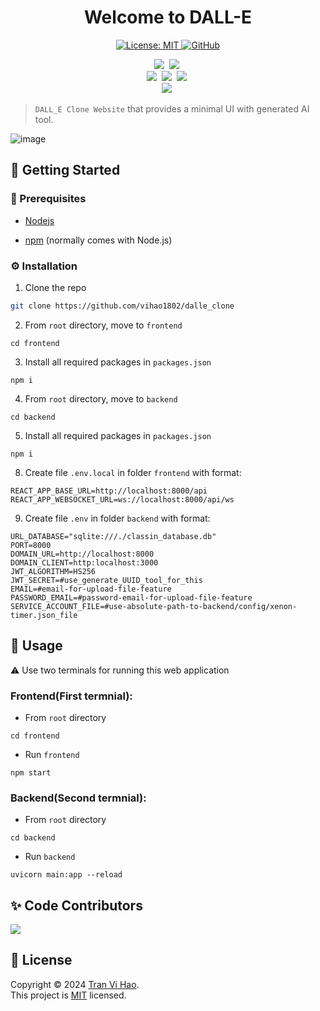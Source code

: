 <h1 align="center">Welcome to DALL-E</h1>
<p align="center">
  <a href="https://github.com/vihao1802/dalle_clone/blob/main/LICENSE">
    <img alt="License: MIT" src="https://img.shields.io/badge/license-MIT-yellow.svg" target="_blank" />
  </a>
  <a href="https://github.com/vihao1802/dalle_clone/watchers">
    <img alt="GitHub" src="https://img.shields.io/github/watchers/vihao1802/dalle_clone" target="_blank" />
  </a>
</p>

<p align="center">
  <img src="https://img.shields.io/badge/React-20232A?style=for-the-badge&logo=react&logoColor=61DAFB"/></a>&nbsp
  <img src="https://img.shields.io/badge/Tailwind_CSS-38B2AC?style=for-the-badge&logo=tailwind-css&logoColor=white"/></a>&nbsp
  <br>
  <img src="https://img.shields.io/badge/Express%20js-000000?style=for-the-badge&logo=express&logoColor=white"/></a>&nbsp
  <img src="https://img.shields.io/badge/Cloudinary-3448C5?style=for-the-badge&logo=Cloudinary&logoColor=white"/></a>&nbsp
  <img src="https://img.shields.io/badge/MongoDB-4EA94B?style=for-the-badge&logo=mongodb&logoColor=white"/></a>&nbsp
  <br>
  <img src="https://img.shields.io/badge/JavaScript-323330?style=for-the-badge&logo=javascript&logoColor=F7DF1E"/></a>&nbsp 
</p>

> `DALL_E Clone Website` that provides a minimal UI with generated AI tool.

![image](https://github.com/vihao1802/dalle_clone/assets/108573121/ca894ff0-1611-4f3b-8ef9-0d35434a6bfa)


<!-- 
<img src="/docs/screenshot.png" width="100%">

## Render Deployment

### Frontend: <a href="https://website-classin-hu7l.onrender.com/" target="_blank">https://website-classin-hu7l.onrender.com/</a>

### Backend: <a href="https://website-classin.onrender.com" target="_blank">https://website-classin.onrender.com</a>
-->


<!-- GETTING STARTED -->

## 🎯 Getting Started

### 💎 Prerequisites

- <p><a href="https://nodejs.org/en">Nodejs</a></p>
- <p><a href="https://www.npmjs.com/">npm</a> (normally comes with Node.js)</p>

### ⚙️ Installation

1. Clone the repo

```sh
git clone https://github.com/vihao1802/dalle_clone
```
2. From `root` directory, move to `frontend`

```
cd frontend
```

3. Install all required packages in `packages.json`

```
npm i
```

4. From `root` directory, move to `backend`

```
cd backend
```

5. Install all required packages in `packages.json`

```
npm i
```

8. Create file `.env.local` in folder `frontend` with format:

```env
REACT_APP_BASE_URL=http://localhost:8000/api
REACT_APP_WEBSOCKET_URL=ws://localhost:8000/api/ws
```

9. Create file `.env` in folder `backend` with format:

```env
URL_DATABASE="sqlite:///./classin_database.db"
PORT=8000
DOMAIN_URL=http://localhost:8000
DOMAIN_CLIENT=http:localhost:3000
JWT_ALGORITHM=HS256
JWT_SECRET=#use_generate_UUID_tool_for_this
EMAIL=#email-for-upload-file-feature
PASSWORD_EMAIL=#password-email-for-upload-file-feature
SERVICE_ACCOUNT_FILE=#use-absolute-path-to-backend/config/xenon-timer.json_file
```

## 🚀 Usage

⚠️ Use two terminals for running this web application

### Frontend(First termnial):

- From `root` directory

```
cd frontend
```

- Run `frontend`

```
npm start
```

### Backend(Second termnial):

- From `root` directory

```
cd backend
```

- Run `backend`

```
uvicorn main:app --reload
```

## ✨ Code Contributors
<a href="https://github.com/vihao1802/dalle_clone/graphs/contributors">
  <img src="https://contrib.rocks/image?repo=vihao1802/dalle_clone" />
</a>

## 📝 License

Copyright © 2024 [Tran Vi Hao](https://github.com/vihao1802).<br />
This project is [MIT](https://github.com/vihao1802/dalle_clone/blob/main/LICENSE) licensed.
